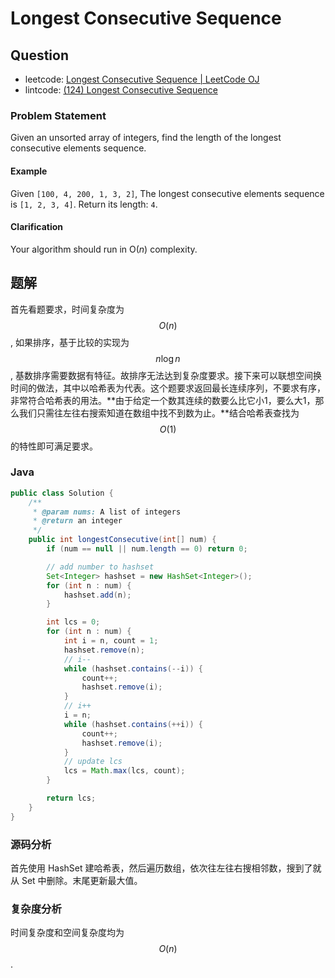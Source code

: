 # Longest Consecutive Sequence

## Question

* leetcode: [Longest Consecutive Sequence \| LeetCode OJ](https://leetcode.com/problems/longest-consecutive-sequence/)
* lintcode: [\(124\) Longest Consecutive Sequence](http://www.lintcode.com/en/problem/longest-consecutive-sequence/)

### Problem Statement

Given an unsorted array of integers, find the length of the longest consecutive elements sequence.

#### Example

Given `[100, 4, 200, 1, 3, 2]`, The longest consecutive elements sequence is `[1, 2, 3, 4]`. Return its length: `4`.

#### Clarification

Your algorithm should run in O\(_n_\) complexity.

## 题解

首先看题要求，时间复杂度为 $$O(n)$$, 如果排序，基于比较的实现为 $$n \log n$$, 基数排序需要数据有特征。故排序无法达到复杂度要求。接下来可以联想空间换时间的做法，其中以哈希表为代表。这个题要求返回最长连续序列，不要求有序，非常符合哈希表的用法。**由于给定一个数其连续的数要么比它小1，要么大1，那么我们只需往左往右搜索知道在数组中找不到数为止。**结合哈希表查找为 $$O(1)$$ 的特性即可满足要求。

### Java

```java
public class Solution {
    /**
     * @param nums: A list of integers
     * @return an integer
     */
    public int longestConsecutive(int[] num) {
        if (num == null || num.length == 0) return 0;

        // add number to hashset
        Set<Integer> hashset = new HashSet<Integer>();
        for (int n : num) {
            hashset.add(n);
        }

        int lcs = 0;
        for (int n : num) {
            int i = n, count = 1;
            hashset.remove(n);
            // i--
            while (hashset.contains(--i)) {
                count++;
                hashset.remove(i);
            }
            // i++
            i = n;
            while (hashset.contains(++i)) {
                count++;
                hashset.remove(i);
            }
            // update lcs
            lcs = Math.max(lcs, count);
        }

        return lcs;
    }
}
```

### 源码分析

首先使用 HashSet 建哈希表，然后遍历数组，依次往左往右搜相邻数，搜到了就从 Set 中删除。末尾更新最大值。

### 复杂度分析

时间复杂度和空间复杂度均为 $$O(n)$$.


